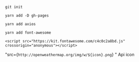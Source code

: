 `git init`

`yarn add -D gh-pages`

`yarn add axios`


`yarn add font-awesome`
<!--fontawesom-->
    <script src="https://kit.fontawesome.com/c4c0c2a8bd.js" crossorigin="anonymous"></script>

 "src={`http://openweathermap.org/img/w/${icon}.png`} "  Api icon
